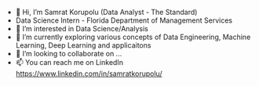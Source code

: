 - 👋 Hi, I’m Samrat Korupolu (Data Analyst - The Standard)
- Data Science Intern - Florida Department of Management Services
- 👀 I’m interested in Data Science/Analysis
- 🌱 I’m currently exploring various concepts of Data Engineering, Machine Learning, Deep Learning and applicaitons
- 💞️ I’m looking to collaborate on ...
- 📫 You can reach me on LinkedIn https://www.linkedin.com/in/samratkorupolu/

<!---
samratkorupolu1/samratkorupolu1 is a ✨ special ✨ repository because its `README.md` (this file) appears on your GitHub profile.
You can click the Preview link to take a look at your changes.
--->
